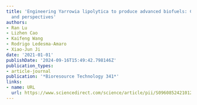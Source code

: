 ```yaml
---
title: 'Engineering Yarrowia lipolytica to produce advanced biofuels: Current status
  and perspectives'
authors:
- Ran Lu
- Lizhen Cao
- Kaifeng Wang
- Rodrigo Ledesma-Amaro
- Xiao-Jun Ji
date: '2021-01-01'
publishDate: '2024-09-16T15:49:42.798146Z'
publication_types:
- article-journal
publication: '*Bioresource Technology 341*'
links:
- name: URL
  url: https://www.sciencedirect.com/science/article/pii/S0960852421012189
---
```


